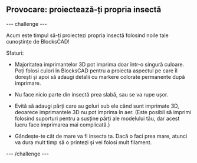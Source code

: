 ## Provocare: proiectează-ți propria insectă

--- challenge ---

Acum este timpul să-ți proiectezi propria insectă folosind noile tale cunoștințe de BlocksCAD!

Sfaturi:

+ Majoritatea imprimantelor 3D pot imprima doar într-o singură culoare. Poți folosi culori în BlocksCAD pentru a proiecta aspectul pe care îl dorești și apoi să adaugi detalii cu markere colorate permanente după imprimare.

+ Nu face nicio parte din insectă prea slabă, sau se va rupe ușor.

+ Evită să adaugi părți care au goluri sub ele când sunt imprimate 3D, deoarece imprimantele 3D nu pot imprima în aer. (Este posibil să imprimi folosind suporturi pentru a susține părți ale modelului tău, dar acest lucru face imprimarea mai complicată.)

+ Gândește-te cât de mare va fi insecta ta. Dacă o faci prea mare, atunci va dura mult timp să o printezi şi vei folosi mult filament.

--- /challenge ---



 




  
